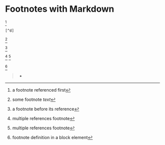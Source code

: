 # Footnotes with Markdown

[^c]

```{note}
[^d]
```

[^a]

[^a]: some footnote *text*

[^b]: a footnote before its reference

[^b]

[^c]: a footnote referenced first

[^d]: a footnote referenced in a directive

[^123] [^123]

[^123]: multiple references footnote

[^e]

> - [^e]: footnote definition in a block element
